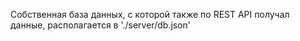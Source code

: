 Собственная база данных, с которой также по REST API получал данные, располагается в './server/db.json'
